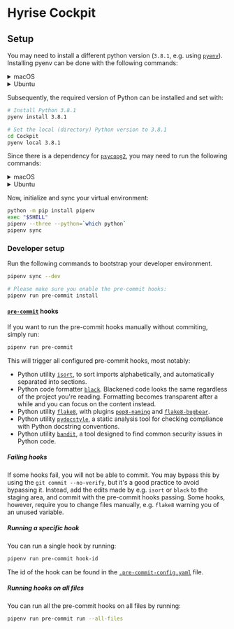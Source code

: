 # Hyrise Cockpit

## Setup

You may need to install a different python version (`3.8.1`, e.g. using [`pyenv`](https://github.com/pyenv/pyenv#installation)).
Installing pyenv can be done with the following commands:


<details>
<summary>macOS</summary>

```bash
brew install pyenv
```

</details>

<details>
<summary>Ubuntu</summary>

```bash
# Update package list
sudo apt-get update

# Dependencies commonly missing, causing issues with pyenv
sudo apt-get install -y make build-essential libssl-dev zlib1g-dev libbz2-dev libreadline-dev libsqlite3-dev wget curl llvm libncurses5-dev libncursesw5-dev xz-utils tk-dev libffi-dev liblzma-dev python-openssl git

# Pyenv install script
curl -L https://github.com/pyenv/pyenv-installer/raw/master/bin/pyenv-installer | bash
```

Put the following in your `.bashrc` (or `.zshrc`, etc.):

```bash
export PATH="/home/$USER/.pyenv/bin:$PATH"
eval "$(pyenv init -)"
eval "$(pyenv virtualenv-init -)"
```

Restart your shell:

```bash
exec "$SHELL"
```

</details>

Subsequently, the required version of Python can be installed and set with:

```bash
# Install Python 3.8.1
pyenv install 3.8.1

# Set the local (directory) Python version to 3.8.1
cd Cockpit
pyenv local 3.8.1
```
Since there is a dependency for [`psycopg2`](http://initd.org/psycopg/docs/install.html), you may need to run the following commands:

<details>
<summary>macOS</summary>

```bash
brew install libpq postgresql
```

</details>

<details>
<summary>Ubuntu</summary>

```bash
sudo apt-get install libpq-dev
```

</details>

Now, initialize and sync your virtual environment:

```bash
python -m pip install pipenv
exec "$SHELL"
pipenv --three --python=`which python`
pipenv sync
```

### Developer setup

Run the following commands to bootstrap your developer environment.

```bash
pipenv sync --dev

# Please make sure you enable the pre-commit hooks:
pipenv run pre-commit install
```

#### [`pre-commit`](https://github.com/pre-commit/pre-commit) hooks

If you want to run the pre-commit hooks manually without commiting, simply run:

```bash
pipenv run pre-commit
```

This will trigger all configured pre-commit hooks, most notably:

- Python utility [`isort`](https://github.com/timothycrosley/isort), to sort imports alphabetically, and automatically separated into sections.
- Python code formatter [`black`](https://github.com/psf/black).
  Blackened code looks the same regardless of the project you're reading.
  Formatting becomes transparent after a while and you can focus on the content instead.
- Python utility [`flake8`](https://github.com/PyCQA/flake8), with plugins [`pep8-naming`](https://github.com/PyCQA/pep8-naming) and [`flake8-bugbear`](https://github.com/PyCQA/flake8-bugbear).
- Python utility [`pydocstyle`](https://github.com/PyCQA/pydocstyle), a static analysis tool for checking compliance with Python docstring conventions.
- Python utility [`bandit`](https://github.com/PyCQA/bandit), a tool designed to find common security issues in Python code.

##### Failing hooks

If some hooks fail, you will not be able to commit.
You may bypass this by using the `git commit --no-verify`, but it's a good practice to avoid bypassing it.
Instead, add the edits made by e.g. `isort` or `black` to the staging area, and commit with the pre-commit hooks passing.
Some hooks, however, require you to change files manually, e.g. `flake8` warning you of an unused variable.

##### Running a specific hook

You can run a single hook by running:

```bash
pipenv run pre-commit hook-id
```

The id of the hook can be found in the [`.pre-commit-config.yaml`](.pre-commit-config.yaml) file.

##### Running hooks on all files

You can run all the pre-commit hooks on all files by running:

```bash
pipenv run pre-commit run --all-files
```
